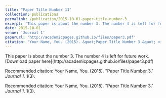 ```yaml
---
title: "Paper Title Number 11"
collection: publications
permalink: /publication/2015-10-01-paper-title-number-3
excerpt: 'This paper is about the number 3. The number 4 is left for future work.'
date: 2015-10-01
venue: 'Journal 1'
paperurl: 'http://academicpages.github.io/files/paper3.pdf'
citation: 'Your Name, You. (2015). &quot;Paper Title Number 3.&quot; <i>Journal 1</i>. 1(3).'
---
```

<p>This paper is about the number 3. The number 4 is left for future work.
[Download paper here](http://academicpages.github.io/files/paper3.pdf)</p>



<p>Recommended citation: Your Name, You. (2015). "Paper Title Number 3." <i>Journal 1</i>. 1(3).</p>
<p>Recommended citation: Your Name, You. (2015). "Paper Title Number 3." <i>Journal 1</i>. 1(3).</p>
